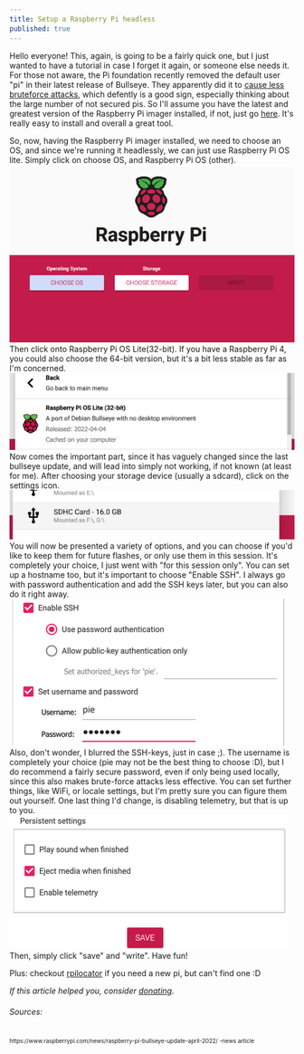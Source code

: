 ```yaml
---
title: Setup a Raspberry Pi headless
published: true
---
```


Hello everyone! This, again, is going to be a fairly quick one, but I just wanted to have a tutorial in case I forget it again, or someone else needs it. For those not aware, the Pi foundation recently removed the default user "pi" in their latest release of Bullseye. They apparently did it to [cause less bruteforce attacks](https://www.raspberrypi.com/news/raspberry-pi-bullseye-update-april-2022/), which defently is a good sign, especially thinking about the large number of not secured pis. So I'll assume you have the latest and greatest version of the Raspberry Pi imager installed, if not, just go [here](https://www.raspberrypi.com/software/). It's really easy to install and overall a great tool.<br>

So, now, having the Raspberry Pi imager installed, we need to choose an OS, and since we're running it headlessly, we can just use Raspberry Pi OS lite. Simply click on choose OS, and Raspberry Pi OS (other).<br>
![rasp_imager](/assets/rasp_imager_home.png) <br>
Then click onto Raspberry Pi OS Lite(32-bit). If you have a Raspberry Pi 4, you could also choose the 64-bit version, but it's a bit less stable as far as I'm concerned.
![choose_os](/assets/choose_rpi_os_lite_32_bit.png) <br>
Now comes the important part, since it has vaguely changed since the last bullseye update, and will lead into simply not working, if not known (at least for me). After choosing your storage device (usually a sdcard), click on the settings icon.
![choose_storage](/assets/choose_storage_sd_card.png) <br>
You will now be presented a variety of options, and you can choose if you'd like to keep them for future flashes, or only use them in this session. It's completely your choice, I just went with "for this session only". You can set up a hostname too, but it's important to choose "Enable SSH".
I always go with password authentication and add the SSH keys later, but you can also do it right away.
![add_user_ssh](/assets/add_user_and_ssh.png) <br>
Also, don't wonder, I blurred the SSH-keys, just in case ;).
The username is completely your choice (pie may not be the best thing to choose :D), but I do recommend a fairly secure password, even if only being used locally, since this also makes brute-force attacks less effective. You can set further things, like WiFi, or locale settings, but I'm pretty sure you can figure them out yourself. One last thing I'd change, is disabling telemetry, but that is up to you.
![disable_tel](/assets/disable_telemetry.png) <br>
Then, simply click "save" and "write". 
Have fun!

Plus: checkout [rpilocator](https://rpilocator.com/) if you need a new pi, but can't find one :D

_If this article helped you, consider [donating](https://blog.shruubo.ml/about)._



###### Sources:
<font size="1">
https://www.raspberrypi.com/news/raspberry-pi-bullseye-update-april-2022/ -news article
</font>